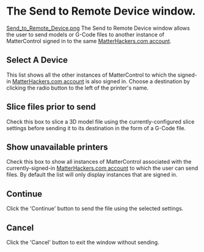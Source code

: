 # The Send to Remote Device window.
[Send_to_Remote_Device.png](http://wiki.mattercontrol.com/images/d/da/500x450xSend_to_Remote_Device.png.pagespeed.ic.YLWRce1U_V.png "Send_to_Remote_Device.png")
The Send to Remote Device window allows the user to send models or G-Code files to
another instance of MatterControl signed in to the same
[MatterHackers.com account](matterhackers.com-account.md).

## Select A Device

This list shows all the other instances of MatterControl to which the
signed-in [MatterHackers.com
account](matterhackers.com-account.md) is also signed in. Choose
a destination by clicking the radio button to the left of the printer's
name.

## Slice files prior to send

Check this box to slice a 3D model file using the currently-configured
slice settings before sending it to its destination in the form of a
G-Code file.

## Show unavailable printers

Check this box to show all instances of MatterControl associated with
the currently-signed-in [MatterHackers.com
account](matterhackers.com-account.md) to which the user can
send files. By default the list will only display instances that are
signed in.

## Continue

Click the 'Continue' button to send the file using the selected
settings.

## Cancel

Click the 'Cancel' button to exit the window without sending.
